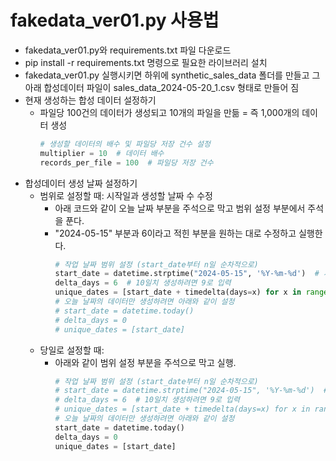 # fakedata_ver01.py 사용법
- fakedata_ver01.py와 requirements.txt 파일 다운로드
- pip install -r requirements.txt 명령으로 필요한 라이브러리 설치
- fakedata_ver01.py 실행시키면 하위에 synthetic_sales_data 폴더를 만들고 그 아래 합성데이터 파일이 sales_data_2024-05-20_1.csv 형태로 만들어 짐 
- 현재 생성하는 합성 데이터 설정하기
   - 파일당 100건의 데이터가 생성되고 10개의 파일을 만듦 = 즉 1,000개의 데이터 생성
      ```python
      # 생성할 데이터의 배수 및 파일당 저장 건수 설정
      multiplier = 10  # 데이터 배수
      records_per_file = 100  # 파일당 저장 건수
      ```
- 합성데이터 생성 날짜 설정하기
   - 범위로 설정할 때: 시작일과 생성할 날짜 수 수정
       - 아래 코드와 같이 오늘 날짜 부분을 주석으로 막고 범위 설정 부분에서 주석을 푼다.
       - "2024-05-15" 부분과 6이라고 적힌 부분을 원하는 대로 수정하고 실행한다.
           ```python
           # 작업 날짜 범위 설정 (start_date부터 n일 순차적으로)
           start_date = datetime.strptime("2024-05-15", '%Y-%m-%d')  # 시작 날짜 설정
           delta_days = 6  # 10일치 생성하려면 9로 입력
           unique_dates = [start_date + timedelta(days=x) for x in range(delta_days + 1)]
           # 오늘 날짜의 데이터만 생성하려면 아래와 같이 설정
           # start_date = datetime.today()
           # delta_days = 0
           # unique_dates = [start_date]
           ```
   - 당일로 설정할 때: 
       - 아래와 같이 범위 설정 부분을 주석으로 막고 실행.
           ```python
           # 작업 날짜 범위 설정 (start_date부터 n일 순차적으로)
           # start_date = datetime.strptime("2024-05-15", '%Y-%m-%d')  # 시작 날짜 설정
           # delta_days = 6  # 10일치 생성하려면 9로 입력
           # unique_dates = [start_date + timedelta(days=x) for x in range(delta_days + 1)]
           # 오늘 날짜의 데이터만 생성하려면 아래와 같이 설정
           start_date = datetime.today()
           delta_days = 0
           unique_dates = [start_date]
           ```
